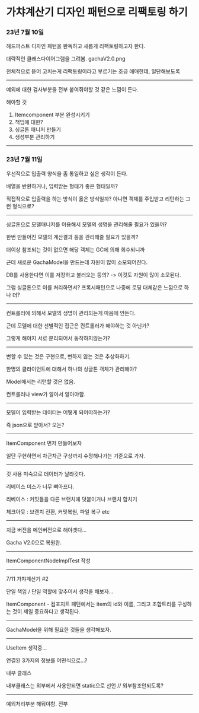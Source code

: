 # 가챠계산기 디자인 패턴으로 리팩토링 하기

### 23년 7월 10일
헤드퍼스트 디자인 패턴을 완독하고 새롭게 리팩토링하고자 한다.

대략적인 클래스다이어그램을 그려봄.
gachaV2.0.png

전체적으로 뜯어 고치는게 리팩토링이라고 부르기는 조금 애매한데, 일단해보도록

---

예외에 대한 검사부분을 전부 붙여줘야할 것 같은 느낌이 든다.

해야할 것

1. Itemcomponent 부분 완성시키기
2. 책임에 대한? 
3. 싱글톤 매니저 만들기
4. 생성부분 관리하기


---

### 23년 7월 11일

우선적으로 입출력 양식을 좀 통일하고 싶은 생각이 든다.

배열을 반환하거나, 입력받는 형태가 좋은 형태일까?

직접적으로 입출력을 하는 방식이 옳은 방식일까? 아니면 객체를 주입받고 리턴하는 그런 형식으로?

---
싱글톤으로 모델매니저를 이용해서 모델의 생명을 관리해줄 필요가 있을까?

한번 만들어진 모델의 계산결과 등을 관리해줄 필요가 있을까?

더이상 참조되는 것이 없으면 해당 객체는 GC에 의해 회수되니까

근데 새로운 GachaModel을 만드는데 자원이 많이 소모되어진다.

DB를 사용한다면 이를 저장하고 불러오는 등의? -> 이것도 자원이 많이 소모된다.

그럼 싱글톤으로 이를 처리하면서? 프록시패턴으로 나중에 로딩 대체같은 느낌으로 하나 더?

---

컨트롤러에 의해서 모델의 생명이 관리되는게 마음에 안든다.

근데 모델에 대한 선별적인 접근은 컨트롤러가 해야하는 것 아닌가?

그렇게 해야지 서로 분리되어서 동작하지않는가?

---

변할 수 있는 것은 구현으로, 변하지 않는 것은 추상화하기.

한명의 클라이언트에 대해서 하나의 싱글톤 객체가 관리해야?

Model에서는 리턴할 것은 없음.

컨트롤러나 view가 알아서 알아야함.

---

모델이 입력받는 데이터는 어떻게 되어야하는가?

즉 json으로 받아서? 오는? 

---

ItemComponent 먼저 만들어보자

일단 구현하면서 차근차근 구상까지 수정해나가는 기준으로 가자.

---

깃 사용 미숙으로 데이터가 날라갓다.

리베이스 미스가 너무 뼈아프다.

리베이스 : 커밋들을 다른 브랜치에 덧붙이거나 브랜치 합치기

체크아웃 : 브랜치 전환, 커밋복원, 파일 복구 etc

---

지금 버전을 메인버전으로 해야겟다...

Gacha V2.0으로 복원완.

---

ItemComponentNodeImplTest 작성

---

7/11 가챠계산기 #2

단일 책임 / 단일 역할에 맞추어서 생각을 해보자...

ItemComponent - 컴포지트 패턴에서는 item의 id와 이름, 그리고 조합트리를 구성하는 것이 제일 중요하다고 생각된다.

---

GachaModel을 위해 필요한 것들을 생각해보자.

---

UseItem 생각중...

연결된 3가지의 정보를 어떤식으로...?

내부 클래스

내부클래스는 외부에서 사용안되면 static으로 선언 // 외부참조안되도록?

---

예외처리부분 해둬야함. 전부

